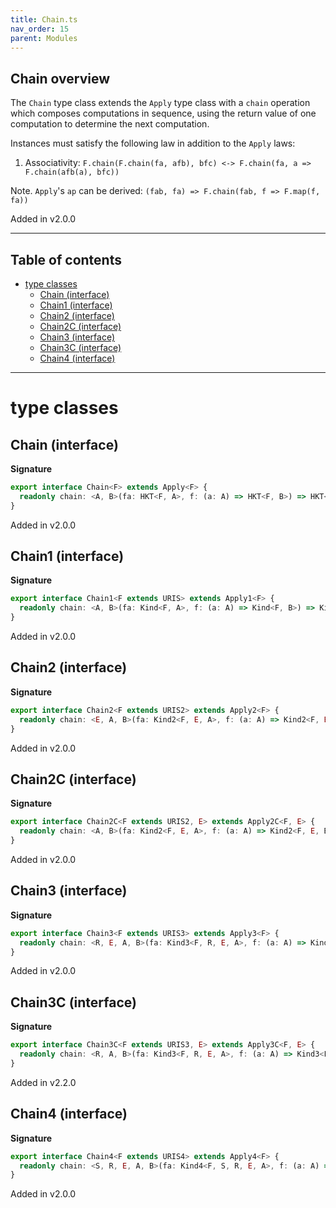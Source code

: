 ```yaml
---
title: Chain.ts
nav_order: 15
parent: Modules
---
```


## Chain overview

The `Chain` type class extends the `Apply` type class with a `chain` operation which composes computations in
sequence, using the return value of one computation to determine the next computation.

Instances must satisfy the following law in addition to the `Apply` laws:

1. Associativity: `F.chain(F.chain(fa, afb), bfc) <-> F.chain(fa, a => F.chain(afb(a), bfc))`

Note. `Apply`'s `ap` can be derived: `(fab, fa) => F.chain(fab, f => F.map(f, fa))`

Added in v2.0.0

---

<h2 class="text-delta">Table of contents</h2>

- [type classes](#type-classes)
  - [Chain (interface)](#chain-interface)
  - [Chain1 (interface)](#chain1-interface)
  - [Chain2 (interface)](#chain2-interface)
  - [Chain2C (interface)](#chain2c-interface)
  - [Chain3 (interface)](#chain3-interface)
  - [Chain3C (interface)](#chain3c-interface)
  - [Chain4 (interface)](#chain4-interface)

---

# type classes

## Chain (interface)

**Signature**

```ts
export interface Chain<F> extends Apply<F> {
  readonly chain: <A, B>(fa: HKT<F, A>, f: (a: A) => HKT<F, B>) => HKT<F, B>
}
```

Added in v2.0.0

## Chain1 (interface)

**Signature**

```ts
export interface Chain1<F extends URIS> extends Apply1<F> {
  readonly chain: <A, B>(fa: Kind<F, A>, f: (a: A) => Kind<F, B>) => Kind<F, B>
}
```

Added in v2.0.0

## Chain2 (interface)

**Signature**

```ts
export interface Chain2<F extends URIS2> extends Apply2<F> {
  readonly chain: <E, A, B>(fa: Kind2<F, E, A>, f: (a: A) => Kind2<F, E, B>) => Kind2<F, E, B>
}
```

Added in v2.0.0

## Chain2C (interface)

**Signature**

```ts
export interface Chain2C<F extends URIS2, E> extends Apply2C<F, E> {
  readonly chain: <A, B>(fa: Kind2<F, E, A>, f: (a: A) => Kind2<F, E, B>) => Kind2<F, E, B>
}
```

Added in v2.0.0

## Chain3 (interface)

**Signature**

```ts
export interface Chain3<F extends URIS3> extends Apply3<F> {
  readonly chain: <R, E, A, B>(fa: Kind3<F, R, E, A>, f: (a: A) => Kind3<F, R, E, B>) => Kind3<F, R, E, B>
}
```

Added in v2.0.0

## Chain3C (interface)

**Signature**

```ts
export interface Chain3C<F extends URIS3, E> extends Apply3C<F, E> {
  readonly chain: <R, A, B>(fa: Kind3<F, R, E, A>, f: (a: A) => Kind3<F, R, E, B>) => Kind3<F, R, E, B>
}
```

Added in v2.2.0

## Chain4 (interface)

**Signature**

```ts
export interface Chain4<F extends URIS4> extends Apply4<F> {
  readonly chain: <S, R, E, A, B>(fa: Kind4<F, S, R, E, A>, f: (a: A) => Kind4<F, S, R, E, B>) => Kind4<F, S, R, E, B>
}
```

Added in v2.0.0
